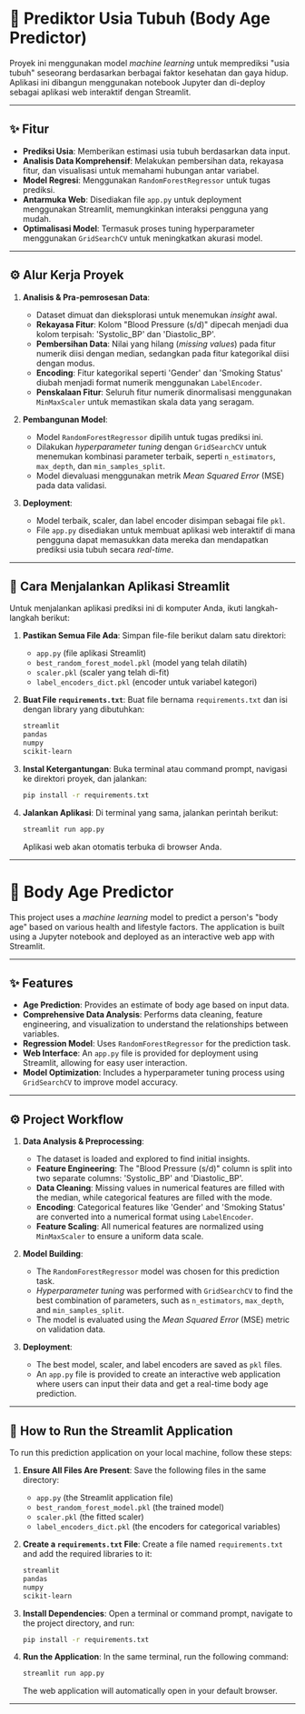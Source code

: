 # 🤖 Prediktor Usia Tubuh (Body Age Predictor)

Proyek ini menggunakan model *machine learning* untuk memprediksi "usia tubuh" seseorang berdasarkan berbagai faktor kesehatan dan gaya hidup. Aplikasi ini dibangun menggunakan notebook Jupyter dan di-deploy sebagai aplikasi web interaktif dengan Streamlit.

---

## ✨ Fitur

* **Prediksi Usia**: Memberikan estimasi usia tubuh berdasarkan data input.
* **Analisis Data Komprehensif**: Melakukan pembersihan data, rekayasa fitur, dan visualisasi untuk memahami hubungan antar variabel.
* **Model Regresi**: Menggunakan `RandomForestRegressor` untuk tugas prediksi.
* **Antarmuka Web**: Disediakan file `app.py` untuk deployment menggunakan Streamlit, memungkinkan interaksi pengguna yang mudah.
* **Optimalisasi Model**: Termasuk proses tuning hyperparameter menggunakan `GridSearchCV` untuk meningkatkan akurasi model.

---

## ⚙️ Alur Kerja Proyek

1.  **Analisis & Pra-pemrosesan Data**:
    * Dataset dimuat dan dieksplorasi untuk menemukan *insight* awal.
    * **Rekayasa Fitur**: Kolom "Blood Pressure (s/d)" dipecah menjadi dua kolom terpisah: 'Systolic\_BP' dan 'Diastolic\_BP'.
    * **Pembersihan Data**: Nilai yang hilang (*missing values*) pada fitur numerik diisi dengan median, sedangkan pada fitur kategorikal diisi dengan modus.
    * **Encoding**: Fitur kategorikal seperti 'Gender' dan 'Smoking Status' diubah menjadi format numerik menggunakan `LabelEncoder`.
    * **Penskalaan Fitur**: Seluruh fitur numerik dinormalisasi menggunakan `MinMaxScaler` untuk memastikan skala data yang seragam.

2.  **Pembangunan Model**:
    * Model `RandomForestRegressor` dipilih untuk tugas prediksi ini.
    * Dilakukan *hyperparameter tuning* dengan `GridSearchCV` untuk menemukan kombinasi parameter terbaik, seperti `n_estimators`, `max_depth`, dan `min_samples_split`.
    * Model dievaluasi menggunakan metrik *Mean Squared Error* (MSE) pada data validasi.

3.  **Deployment**:
    * Model terbaik, scaler, dan label encoder disimpan sebagai file `pkl`.
    * File `app.py` disediakan untuk membuat aplikasi web interaktif di mana pengguna dapat memasukkan data mereka dan mendapatkan prediksi usia tubuh secara *real-time*.

---

## 🚀 Cara Menjalankan Aplikasi Streamlit

Untuk menjalankan aplikasi prediksi ini di komputer Anda, ikuti langkah-langkah berikut:

1.  **Pastikan Semua File Ada**:
    Simpan file-file berikut dalam satu direktori:
    * `app.py` (file aplikasi Streamlit)
    * `best_random_forest_model.pkl` (model yang telah dilatih)
    * `scaler.pkl` (scaler yang telah di-fit)
    * `label_encoders_dict.pkl` (encoder untuk variabel kategori)

2.  **Buat File `requirements.txt`**:
    Buat file bernama `requirements.txt` dan isi dengan library yang dibutuhkan:
    ```txt
    streamlit
    pandas
    numpy
    scikit-learn
    ```

3.  **Instal Ketergantungan**:
    Buka terminal atau command prompt, navigasi ke direktori proyek, dan jalankan:
    ```bash
    pip install -r requirements.txt
    ```

4.  **Jalankan Aplikasi**:
    Di terminal yang sama, jalankan perintah berikut:
    ```bash
    streamlit run app.py
    ```
    Aplikasi web akan otomatis terbuka di browser Anda.

---

# 🤖 Body Age Predictor

This project uses a *machine learning* model to predict a person's "body age" based on various health and lifestyle factors. The application is built using a Jupyter notebook and deployed as an interactive web app with Streamlit.

---

## ✨ Features

* **Age Prediction**: Provides an estimate of body age based on input data.
* **Comprehensive Data Analysis**: Performs data cleaning, feature engineering, and visualization to understand the relationships between variables.
* **Regression Model**: Uses `RandomForestRegressor` for the prediction task.
* **Web Interface**: An `app.py` file is provided for deployment using Streamlit, allowing for easy user interaction.
* **Model Optimization**: Includes a hyperparameter tuning process using `GridSearchCV` to improve model accuracy.

---

## ⚙️ Project Workflow

1.  **Data Analysis & Preprocessing**:
    * The dataset is loaded and explored to find initial insights.
    * **Feature Engineering**: The "Blood Pressure (s/d)" column is split into two separate columns: 'Systolic_BP' and 'Diastolic_BP'.
    * **Data Cleaning**: Missing values in numerical features are filled with the median, while categorical features are filled with the mode.
    * **Encoding**: Categorical features like 'Gender' and 'Smoking Status' are converted into a numerical format using `LabelEncoder`.
    * **Feature Scaling**: All numerical features are normalized using `MinMaxScaler` to ensure a uniform data scale.

2.  **Model Building**:
    * The `RandomForestRegressor` model was chosen for this prediction task.
    * *Hyperparameter tuning* was performed with `GridSearchCV` to find the best combination of parameters, such as `n_estimators`, `max_depth`, and `min_samples_split`.
    * The model is evaluated using the *Mean Squared Error* (MSE) metric on validation data.

3.  **Deployment**:
    * The best model, scaler, and label encoders are saved as `pkl` files.
    * An `app.py` file is provided to create an interactive web application where users can input their data and get a real-time body age prediction.

---

## 🚀 How to Run the Streamlit Application

To run this prediction application on your local machine, follow these steps:

1.  **Ensure All Files Are Present**:
    Save the following files in the same directory:
    * `app.py` (the Streamlit application file)
    * `best_random_forest_model.pkl` (the trained model)
    * `scaler.pkl` (the fitted scaler)
    * `label_encoders_dict.pkl` (the encoders for categorical variables)

2.  **Create a `requirements.txt` File**:
    Create a file named `requirements.txt` and add the required libraries to it:
    ```txt
    streamlit
    pandas
    numpy
    scikit-learn
    ```

3.  **Install Dependencies**:
    Open a terminal or command prompt, navigate to the project directory, and run:
    ```bash
    pip install -r requirements.txt
    ```

4.  **Run the Application**:
    In the same terminal, run the following command:
    ```bash
    streamlit run app.py
    ```
    The web application will automatically open in your default browser.

---
